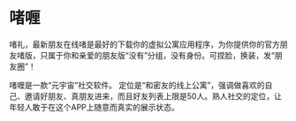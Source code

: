 # 啫喱

啫礼，最新朋友在线啫是最好的下载你的虚拟公寓应用程序，为你提供你的官方朋友啫版，只属于你和亲爱的朋友版“没有”分组，没有身份。可捏脸，换装，发“朋友圈”！

啫喱是一款“元宇宙”社交软件。 定位是“和密友的线上公寓”，强调做喜欢的自己、邀请好朋友、真朋友进来，而且好友列表上限是50人。熟人社交的定位，让年轻人敢于在这个APP上随意而真实的展示状态。 
